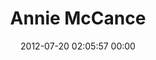 ---
title: "Annie McCance"
date: 2012-07-20 02:05:57 00:00
permalink: /tigeranniemac
twitter: ""
likes: [974,1082,1081,1002,531,467,1056,1055,933,548,66,1126]
id: 1198
gravatar: "http://www.gravatar.com/avatar/decc208da57ade7f2f3510e37abc95c6"
---